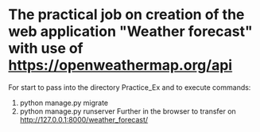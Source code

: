 # The practical job on creation of the web application "Weather forecast" with use of https://openweathermap.org/api
For start to pass into the directory Practice_Ex and to execute commands:
1) python manage.py migrate
2) python manage.py runserver
Further in the browser to transfer on http://127.0.0.1:8000/weather_forecast/